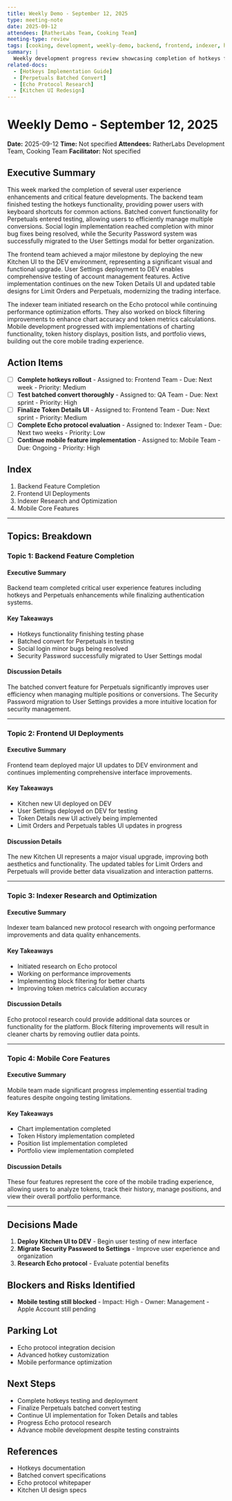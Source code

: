 ```yaml
---
title: Weekly Demo - September 12, 2025
type: meeting-note
date: 2025-09-12
attendees: [RatherLabs Team, Cooking Team]
meeting-type: review
tags: [cooking, development, weekly-demo, backend, frontend, indexer, hotkeys, perpetuals, echo, mobile]
summary: |
  Weekly development progress review showcasing completion of hotkeys functionality, batched convert for Perpetuals, resolution of social login bugs, and deployment of new Kitchen UI to DEV. Mobile development continues with chart, token history, and portfolio implementations. Indexer team began research on Echo protocol while improving performance across the platform.
related-docs:
  - [Hotkeys Implementation Guide]
  - [Perpetuals Batched Convert]
  - [Echo Protocol Research]
  - [Kitchen UI Redesign]
---
```


# Weekly Demo - September 12, 2025

**Date:** 2025-09-12
**Time:** Not specified
**Attendees:** RatherLabs Development Team, Cooking Team
**Facilitator:** Not specified

## Executive Summary

This week marked the completion of several user experience enhancements and critical feature developments. The backend team finished testing the hotkeys functionality, providing power users with keyboard shortcuts for common actions. Batched convert functionality for Perpetuals entered testing, allowing users to efficiently manage multiple conversions. Social login implementation reached completion with minor bug fixes being resolved, while the Security Password system was successfully migrated to the User Settings modal for better organization.

The frontend team achieved a major milestone by deploying the new Kitchen UI to the DEV environment, representing a significant visual and functional upgrade. User Settings deployment to DEV enables comprehensive testing of account management features. Active implementation continues on the new Token Details UI and updated table designs for Limit Orders and Perpetuals, modernizing the trading interface.

The indexer team initiated research on the Echo protocol while continuing performance optimization efforts. They also worked on block filtering improvements to enhance chart accuracy and token metrics calculations. Mobile development progressed with implementations of charting functionality, token history displays, position lists, and portfolio views, building out the core mobile trading experience.

## Action Items

- [ ] **Complete hotkeys rollout** - Assigned to: Frontend Team - Due: Next week - Priority: Medium
- [ ] **Test batched convert thoroughly** - Assigned to: QA Team - Due: Next sprint - Priority: High
- [ ] **Finalize Token Details UI** - Assigned to: Frontend Team - Due: Next sprint - Priority: Medium
- [ ] **Complete Echo protocol evaluation** - Assigned to: Indexer Team - Due: Next two weeks - Priority: Low
- [ ] **Continue mobile feature implementation** - Assigned to: Mobile Team - Due: Ongoing - Priority: High

## Index

1. Backend Feature Completion
2. Frontend UI Deployments
3. Indexer Research and Optimization
4. Mobile Core Features

---

## Topics: Breakdown

### Topic 1: Backend Feature Completion

#### Executive Summary
Backend team completed critical user experience features including hotkeys and Perpetuals enhancements while finalizing authentication systems.

#### Key Takeaways
- Hotkeys functionality finishing testing phase
- Batched convert for Perpetuals in testing
- Social login minor bugs being resolved
- Security Password successfully migrated to User Settings modal

#### Discussion Details
The batched convert feature for Perpetuals significantly improves user efficiency when managing multiple positions or conversions. The Security Password migration to User Settings provides a more intuitive location for security management.

---

### Topic 2: Frontend UI Deployments

#### Executive Summary
Frontend team deployed major UI updates to DEV environment and continues implementing comprehensive interface improvements.

#### Key Takeaways
- Kitchen new UI deployed on DEV
- User Settings deployed on DEV for testing
- Token Details new UI actively being implemented
- Limit Orders and Perpetuals tables UI updates in progress

#### Discussion Details
The new Kitchen UI represents a major visual upgrade, improving both aesthetics and functionality. The updated tables for Limit Orders and Perpetuals will provide better data visualization and interaction patterns.

---

### Topic 3: Indexer Research and Optimization

#### Executive Summary
Indexer team balanced new protocol research with ongoing performance improvements and data quality enhancements.

#### Key Takeaways
- Initiated research on Echo protocol
- Working on performance improvements
- Implementing block filtering for better charts
- Improving token metrics calculation accuracy

#### Discussion Details
Echo protocol research could provide additional data sources or functionality for the platform. Block filtering improvements will result in cleaner charts by removing outlier data points.

---

### Topic 4: Mobile Core Features

#### Executive Summary
Mobile team made significant progress implementing essential trading features despite ongoing testing limitations.

#### Key Takeaways
- Chart implementation completed
- Token History implementation completed
- Position list implementation completed
- Portfolio view implementation completed

#### Discussion Details
These four features represent the core of the mobile trading experience, allowing users to analyze tokens, track their history, manage positions, and view their overall portfolio performance.

---

## Decisions Made

1. **Deploy Kitchen UI to DEV** - Begin user testing of new interface
2. **Migrate Security Password to Settings** - Improve user experience and organization
3. **Research Echo protocol** - Evaluate potential benefits

## Blockers and Risks Identified

- **Mobile testing still blocked** - Impact: High - Owner: Management - Apple Account still pending

## Parking Lot

- Echo protocol integration decision
- Advanced hotkey customization
- Mobile performance optimization

## Next Steps

- Complete hotkeys testing and deployment
- Finalize Perpetuals batched convert testing
- Continue UI implementation for Token Details and tables
- Progress Echo protocol research
- Advance mobile development despite testing constraints

## References

- Hotkeys documentation
- Batched convert specifications
- Echo protocol whitepaper
- Kitchen UI design specs